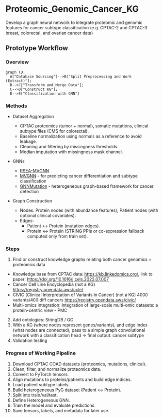 # Proteomic_Genomic_Cancer_KG
Develop a graph neural network to integrate proteomic and genomic features for cancer subtype classification (e.g. CPTAC-2 and CPTAC-3 breast, colorectal, and ovarian cancer data)

## Prototype Workflow

### Overview
```mermaid
graph TD;
  A["Database Sourcing"]-->B["Split Preprocessing and Work (Extract)"];
  B-->C["Transform and Merge Data"];
  C-->D["Construct KG"];
  D-->E["Classification with GNN"]
```

### Methods

- Dataset Aggregation
  - CPTAC proteomics (tumor + normal), somatic mutations, clinical subtype files (CMS for colorectal).
  - Baseline normalization using normals as a reference to avoid leakage.
  - Cleaning and filtering by missingness thresholds.
  - Median imputation with missingness mask channel.
  
- GNNs
  - [RSEA-MVGNN](https://github.com/junyu000/RSEA-MVGNN)
  - [MVGNN](https://github.com/uta-smile/CD-MVGNN) - for predicting cancer differentiation and subtype classification
  - [GNNMutation](https://github.com/nozlemozcan/GNNMutation/blob/main/data/README.md) - heterogeneous graph-based framework for cancer detection
 
- Graph Construction
  - Nodes: Protein nodes (with abundance features), Patient nodes (with optional clinical covariates).
  - Edges:
    - Patient ↔ Protein (mutation edges).
    - Protein ↔ Protein (STRING PPIs or co-expression fallback computed only from train set).

### Steps
1. Find or construct knowledge graphs relating both cancer genomics + proteomics data
  - Knowledge base from CPTAC data: https://kb.linkedomics.org/, link to paper: https://doi.org/10.1016/j.cels.2023.07.007
  - Cancer Cell Line Encyclopedia (not a KG) https://registry.opendata.aws/ccle/
  - CIVIC (Clinical Interpretation of Variants in Cancer) (not a KG) 4000 variants/400 diff cancers https://registry.opendata.aws/civic/
  - Multi-omics integration: Integration of large-scale multi-omic datasets: a protein-centric view - PMC
2. Add ontologies: StringDB / GO
3. With a KG (where nodes represent genes/variants), and edge index (what nodes are connected), pass to a simple graph convolutional network with a classification head -> final output: cancer subtype
4. Validation testing 

### Progress of Working Pipeline

1) Download CPTAC COAD datasets (proteomics, mutations, clinical).
2) Clean, filter, and normalize proteomics data.
3) Convert to PyTorch tensors.
4) Align mutations to proteins/patients and build edge indices.
5) Load patient subtype labels.
6) Build heterogeneous PyG dataset (Patient ↔ Protein).
7) Split into train/val/test.
8) Define Heterogeneous GNN.
9) Train the model and evaluate predictions.
10) Save tensors, labels, and metadata for later use.
